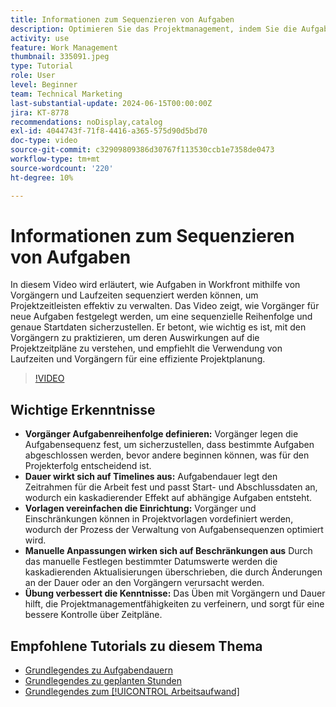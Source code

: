 ```yaml
---
title: Informationen zum Sequenzieren von Aufgaben
description: Optimieren Sie das Projektmanagement, indem Sie die Aufgabenreihenfolge mit Vorgängern definieren, Zeitleisten anhand von Dauer festlegen, Sequenzen mithilfe von Vorlagen vereinfachen, manuelle Einschränkungen vermeiden und Fähigkeiten durch Übung verfeinern.
activity: use
feature: Work Management
thumbnail: 335091.jpeg
type: Tutorial
role: User
level: Beginner
team: Technical Marketing
last-substantial-update: 2024-06-15T00:00:00Z
jira: KT-8778
recommendations: noDisplay,catalog
exl-id: 4044743f-71f8-4416-a365-575d90d5bd70
doc-type: video
source-git-commit: c32909809386d30767f113530ccb1e7358de0473
workflow-type: tm+mt
source-wordcount: '220'
ht-degree: 10%

---
```


# Informationen zum Sequenzieren von Aufgaben

In diesem Video wird erläutert, wie Aufgaben in Workfront mithilfe von Vorgängern und Laufzeiten sequenziert werden können, um Projektzeitleisten effektiv zu verwalten.
Das Video zeigt, wie Vorgänger für neue Aufgaben festgelegt werden, um eine sequenzielle Reihenfolge und genaue Startdaten sicherzustellen.
&#x200B;Er betont, wie wichtig es ist, mit den Vorgängern zu praktizieren, um deren Auswirkungen auf die Projektzeitpläne zu verstehen, und empfiehlt die Verwendung von Laufzeiten und Vorgängern für eine effiziente Projektplanung.


>[!VIDEO](https://video.tv.adobe.com/v/335091/?quality=12&learn=on&enablevpops)

## Wichtige Erkenntnisse

* **Vorgänger Aufgabenreihenfolge definieren:** Vorgänger legen die Aufgabensequenz fest, um sicherzustellen, dass bestimmte Aufgaben abgeschlossen werden, bevor andere beginnen können, was für den Projekterfolg entscheidend ist. &#x200B;
* **Dauer wirkt sich auf Timelines aus:** Aufgabendauer legt den Zeitrahmen für die Arbeit fest und passt Start- und Abschlussdaten an, wodurch ein kaskadierender Effekt auf abhängige Aufgaben entsteht. &#x200B;
* **Vorlagen vereinfachen die Einrichtung:** Vorgänger und Einschränkungen können in Projektvorlagen vordefiniert werden, wodurch der Prozess der Verwaltung von Aufgabensequenzen optimiert wird. &#x200B;
* **Manuelle Anpassungen wirken sich auf Beschränkungen aus** Durch das manuelle Festlegen bestimmter Datumswerte werden die kaskadierenden Aktualisierungen überschrieben, die durch Änderungen an der Dauer oder an den Vorgängern verursacht werden. &#x200B;
* **Übung verbessert die Kenntnisse:** Das Üben mit Vorgängern und Dauer hilft, die Projektmanagementfähigkeiten zu verfeinern, und sorgt für eine bessere Kontrolle über Zeitpläne.

## Empfohlene Tutorials zu diesem Thema

* [Grundlegendes zu Aufgabendauern](/help/manage-work/tasks/understand-task-durations.md)
* [Grundlegendes zu geplanten Stunden](/help/manage-work/tasks/understand-planned-hours.md)
* [Grundlegendes zum [!UICONTROL Arbeitsaufwand]](/help/manage-work/tasks/understand-work-effort.md)
